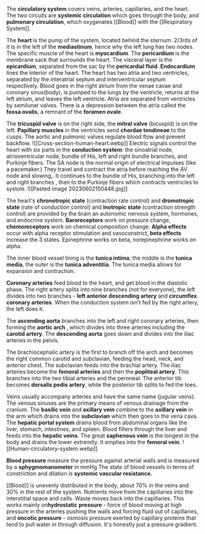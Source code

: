 The **circulatory system** covers veins, arteries, capillaries, and the heart. The two circuits are **systemic circulation** which goes through the body, and **pulmonary circulation**, which oxygenates [[Blood]] with the [[Respiratory System]]. 

The **heart** is the pump of the system, located behind the sternum. 2/3rds of it is in the left of the **mediastinum**, hence why the left lung has two nodes. The specific muscle of the heart is **myocardium**. The **pericardium** is the membrane sack that surrounds the heart. The visceral layer is the **epicardium**, separated from the sac by the **pericardial fluid**. **Endocardium** lines the interior of the heart. The heart has two atria and two ventricles, separated by the interatrial septum and interventricular septum respectively. Blood goes in the right atrium from the venae cavae and coronary sinus(body), is pumped to the lungs by the ventricle, returns at the left atrium, and leaves the left ventricle. Atria are separated from ventricles by semilunar valves. There is a depression between the atria called the **fossa ovalis**, a remnant of the **foramen ovale**.

The **tricuspid valve** is on the right side, the **mitral valve** (bicuspid) is on the left. **Papillary muscles** in the ventricles send **chordae tendineae** to the cusps. The aortic and pulmonic valves regulate blood flow and prevent backflow.
![[Cross-section-human-heart.webp]]
Electric signals control the heart with six parts in the **conduction system**: the sinoatrial node, atrioventricular node, bundle of His, left and right bundle branches, and Purkinje fibers. The SA node is the normal origin of electrical impulses (like a pacemaker.)  They travel and contract the atria before reaching the AV node and slowing,. It continues to the bundle of His, branching into the left and right branches , then to the Purkinje fibers which contracts ventricles to systole.
![[Pasted image 20230602150448.jpg]]

The heart's **chronotropic state** (contraction rate control) and **dromotropic state** (rate of conduction control) and **inotropic state** (contraction strength control) are provided by the brain an autonomic nervous system, hormones, and endocrine system. **Baroreceptors** work on pressure change, **chemoreceptors** work on chemical composition change. **Alpha effects** occur with alpha receptor stimulation and vasoconstrict, **beta effects** increase the 3 states. Epinephrine works on beta, norepinephrine works on alpha.

The inner blood vessel lining is the **tunica intima**, the middle is the **tunica media**, the outer is the **tunica adventitia**. The tunica media allows for expansion and contraction.

**Coronary arteries** feed blood to the heart, and get blood in the diastolic phase. The right artery splits into nine branches (not for everyone), the left divides into two branches - **left anterior descending artery** and **circumflex coronary arteries**. When the conduction system isn't fed by the right artery, the left does it.

The **ascending aorta** branches into the left and right coronary arteries, then forming the **aortic arch** , which divides into three arteries including the **carotid artery**. The **descending aorta** goes down and divides into the iliac arteries in the pelvis.

The brachiocephalic artery is the first to branch off the arch and becomes the right common carotid and subclavian, feeding the head, neck, and anterior chest. The subclavian feeds into the brachial artery. The iliac arteries become the **femoral arteries** and then the **popliteal artery**. This branches into the two tibial arteries and the peroneal. The anterior tib becomes **dorsalis pedis artery**, while the posterior tib splits to fed the toes.

Veins usually accompany arteries and have the same name (jugular veins). The venous sinuses are the primary means of venous drainage from the cranium.
The **basilic vein** and **axillary vein** combine to the **axillary vein** in the arm which drains into the **subclavian** which then goes to the vena cava.
The **hepatic portal system** drains blood from abdominal organs like the liver, stomach, intestines, and spleen. Blood filters through the liver and feeds into the **hepatic veins**.
The great **saphenous vein** is the longest in the body and drains the lower extremity. It empties into the **femoral vein**.
![[Human-circulatory-system.webp]]

**Blood pressure** measure the pressure against arterial walls and is measured by a **sphygmomanometer** in mmHg The state of blood vessels in terms of constriction and dilation is **systemic vascular resistance.**

[[Blood]] is unevenly distributed in the body, about 70% in the veins and 30% in the rest of the system. Nutrients move from the capillaries into the interstitial space and cells. Waste moves back into the capillaries. This works mainly on**hydrostatic pressure** - force of blood moving at high pressure in the arteries pushing the walls and forcing fluid out of capillaries, and **oncotic pressure** - osmosis pressure exerted by capillary proteins that tend to pull water in through diffusion. It's honestly just a pressure gradient.